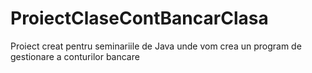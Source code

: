 # ProiectClaseContBancarClasa
Proiect creat pentru seminariile de Java unde vom crea un program de gestionare a conturilor bancare
